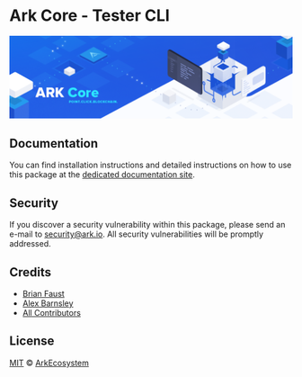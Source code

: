 # Ark Core - Tester CLI

<p align="center">
    <img src="../../banner.png?sanitize=true" />
</p>

## Documentation

You can find installation instructions and detailed instructions on how to use this package at the [dedicated documentation site](https://docs.ark.io/guidebook/core/plugins/optional/core-tester-cli.html).

## Security

If you discover a security vulnerability within this package, please send an e-mail to security@ark.io. All security vulnerabilities will be promptly addressed.

## Credits

-   [Brian Faust](https://github.com/faustbrian)
-   [Alex Barnsley](https://github.com/alexbarnsley)
-   [All Contributors](../../../../contributors)

## License

[MIT](LICENSE) © [ArkEcosystem](https://ark.io)
